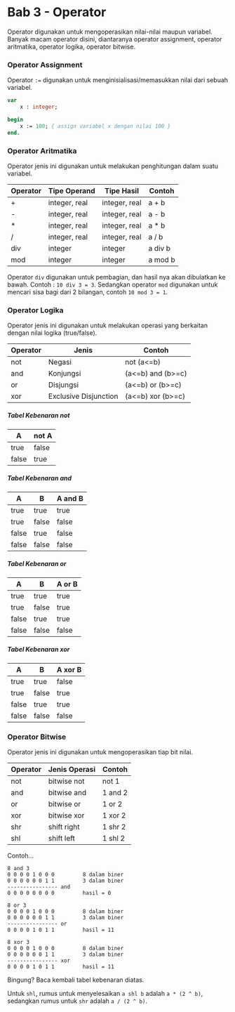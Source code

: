 # Bab 3 - Operator

Operator digunakan untuk mengoperasikan nilai-nilai maupun variabel. Banyak macam operator disini, diantaranya operator assignment, operator aritmatika, operator logika, operator bitwise.

### Operator Assignment ###

Operator `:=` digunakan untuk menginisialisasi/memasukkan nilai dari sebuah variabel.

```pas
var
    x : integer;

begin
    x := 100; { assign variabel x dengan nilai 100 }
end.
```

### Operator Aritmatika ###

Operator jenis ini digunakan untuk melakukan penghitungan dalam suatu variabel.

Operator | Tipe Operand | Tipe Hasil | Contoh
---------|--------------|------------|--------
+ | integer, real | integer, real | a + b
- | integer, real | integer, real | a - b
* | integer, real | integer, real | a * b
/ | integer, real | integer, real | a / b
div | integer | integer | a div b
mod | integer | integer | a mod b

Operator `div` digunakan untuk pembagian, dan hasil nya akan dibulatkan ke bawah. Contoh : `10 div 3 = 3`. Sedangkan operator `mod` digunakan untuk mencari sisa bagi dari 2 bilangan, contoh `10 mod 3 = 1`.

### Operator Logika ###

Operator jenis ini digunakan untuk melakukan operasi yang berkaitan dengan nilai logika (true/false).

Operator | Jenis | Contoh
---------|-------|--------
not | Negasi | not (a<=b)
and | Konjungsi | (a<=b) and (b>=c)
or | Disjungsi | (a<=b) or (b>=c)
xor | Exclusive Disjunction | (a<=b) xor (b>=c)

##### Tabel Kebenaran not #####

A | not A
-|-------
true | false
false | true

##### Tabel Kebenaran and #####

A | B | A and B
-|-|-----------
true | true | true
true | false | false
false | true | false
false | false | false

##### Tabel Kebenaran or #####

A | B | A or B
-|-|-----------
true | true | true
true | false | true
false | true | true
false | false | false

##### Tabel Kebenaran xor #####

A | B | A xor B
-|-|-----------
true | true | false
true | false | true
false | true | true
false | false | false

### Operator Bitwise ###

Operator jenis ini digunakan untuk mengoperasikan tiap bit nilai.

Operator | Jenis Operasi | Contoh
---------|---------------|---------
not | bitwise not | not 1
and | bitwise and | 1 and 2
or | bitwise or | 1 or 2
xor | bitwise xor | 1 xor 2
shr | shift right | 1 shr 2
shl | shift left | 1 shl 2

Contoh...

```
8 and 3
0 0 0 0 1 0 0 0         8 dalam biner
0 0 0 0 0 0 1 1         3 dalam biner
---------------- and
0 0 0 0 0 0 0 0         hasil = 0

8 or 3
0 0 0 0 1 0 0 0         8 dalam biner
0 0 0 0 0 0 1 1         3 dalam biner
---------------- or
0 0 0 0 1 0 1 1         hasil = 11

8 xor 3
0 0 0 0 1 0 0 0         8 dalam biner
0 0 0 0 0 0 1 1         3 dalam biner
---------------- xor
0 0 0 0 1 0 1 1         hasil = 11
```

Bingung? Baca kembali tabel kebenaran diatas.

Untuk `shl`, rumus untuk menyelesaikan `a shl b` adalah `a * (2 ^ b)`, sedangkan rumus untuk `shr` adalah `a / (2 ^ b)`.
